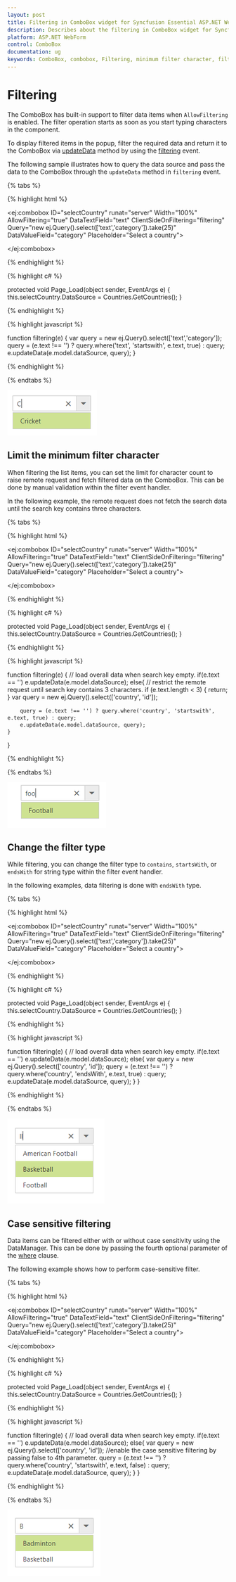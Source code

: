 ```yaml
---
layout: post
title: Filtering in ComboBox widget for Syncfusion Essential ASP.NET WebForm
description: Describes about the filtering in ComboBox widget for Syncfusion Essential ASP.NET WebForm
platform: ASP.NET WebForm
control: ComboBox
documentation: ug
keywords: ComboBox, combobox, Filtering, minimum filter character, filter type
---
```


# Filtering

The ComboBox has built-in support to filter data items when `AllowFiltering` is enabled. The filter operation starts as soon as you start typing characters in the component.

To display filtered items in the popup, filter the required data and return it to the ComboBox via [updateData](api-filteringEventArgs.html#updatedata) method by using the [filtering](/combo-box/api-comboBox.html#filtering--emittypefilteringeventargs) event.

The following sample illustrates how to query the data source and pass the data to the ComboBox through the `updateData` method in `filtering` event.

{% tabs %}
	
{% highlight html %}
	
<ej:combobox ID="selectCountry" runat="server" Width="100%" AllowFiltering="true" DataTextField="text" ClientSideOnFiltering="filtering" Query="new ej.Query().select(['text','category']).take(25)" DataValueField="category" Placeholder="Select a country">
                
</ej:combobox>

{% endhighlight %}
    
{% highlight c# %}

protected void Page_Load(object sender, EventArgs e)
{
	this.selectCountry.DataSource = Countries.GetCountries();
}

{% endhighlight %}

{% highlight javascript %}

function filtering(e) {
    var query = new ej.Query().select(['text','category']);
    query = (e.text !== '') ? query.where('text', 'startswith', e.text, true) : query;
    e.updateData(e.model.dataSource, query);
}

{% endhighlight %}

{% endtabs %}

![](Filtering_images/Filtering_image1.png)

## Limit the minimum filter character

When filtering the list items, you can set the limit for character count to raise remote request and fetch filtered data on the ComboBox. This can be done by manual validation within the filter event handler.

In the following example, the remote request does not fetch the search data until the search key contains three characters.

{% tabs %}
	
{% highlight html %}
	
<ej:combobox ID="selectCountry" runat="server" Width="100%" AllowFiltering="true" DataTextField="text" ClientSideOnFiltering="filtering" Query="new ej.Query().select(['text','category']).take(25)" DataValueField="category" Placeholder="Select a country">
                
</ej:combobox>

{% endhighlight %}
    
{% highlight c# %}

protected void Page_Load(object sender, EventArgs e)
{
	this.selectCountry.DataSource = Countries.GetCountries();
}

{% endhighlight %}

{% highlight javascript %}

function filtering(e) {
    // load overall data when search key empty.
    if(e.text == '') e.updateData(e.model.dataSource);
    else{
        // restrict the remote request until search key contains 3 characters.
        if (e.text.length < 3) { return; }
        var query = new ej.Query().select(['country', 'id']);

        query = (e.text !== '') ? query.where('country', 'startswith', e.text, true) : query;
        e.updateData(e.model.dataSource, query);
    }
}

{% endhighlight %}

{% endtabs %}

![](Filtering_images/Filtering_image2.png)

## Change the filter type

While filtering, you can change the filter type to `contains`, `startsWith`, or `endsWith` for string type within the filter event handler.

In the following examples, data filtering is done with `endsWith` type.

{% tabs %}
	
{% highlight html %}
	
<ej:combobox ID="selectCountry" runat="server" Width="100%" AllowFiltering="true" DataTextField="text" ClientSideOnFiltering="filtering" Query="new ej.Query().select(['text','category']).take(25)" DataValueField="category" Placeholder="Select a country">
                
</ej:combobox>

{% endhighlight %}
    
{% highlight c# %}

protected void Page_Load(object sender, EventArgs e)
{
	this.selectCountry.DataSource = Countries.GetCountries();
}

{% endhighlight %}

{% highlight javascript %}

function filtering(e) {
    // load overall data when search key empty.
    if(e.text == '') e.updateData(e.model.dataSource);
    else{
        var query = new ej.Query().select(['country', 'id']);
        query = (e.text !== '') ? query.where('country', 'endsWith', e.text, true) : query;
        e.updateData(e.model.dataSource, query);
    }
}

{% endhighlight %}

{% endtabs %}

![](Filtering_images/Filtering_image3.png)

## Case sensitive filtering

Data items can be filtered either with or without case sensitivity using the DataManager. This can be done by passing the fourth optional parameter of the [where](/data/api-query.html#where) clause.

The following example shows how to perform case-sensitive filter.

{% tabs %}
	
{% highlight html %}
	
<ej:combobox ID="selectCountry" runat="server" Width="100%" AllowFiltering="true" DataTextField="text" ClientSideOnFiltering="filtering" Query="new ej.Query().select(['text','category']).take(25)" DataValueField="category" Placeholder="Select a country">
                
</ej:combobox>

{% endhighlight %}
    
{% highlight c# %}

protected void Page_Load(object sender, EventArgs e)
{
	this.selectCountry.DataSource = Countries.GetCountries();
}

{% endhighlight %}

{% highlight javascript %}

function filtering(e) {
    // load overall data when search key empty.
    if(e.text == '') e.updateData(e.model.dataSource);
    else{
        var query = new ej.Query().select(['country', 'id']);
        //enable the case sensitive filtering by passing false to 4th parameter.
        query = (e.text !== '') ? query.where('country', 'startswith', e.text, false) : query;
        e.updateData(e.model.dataSource, query);
    }
}

{% endhighlight %}

{% endtabs %}

![](Filtering_images/Filtering_image4.png)